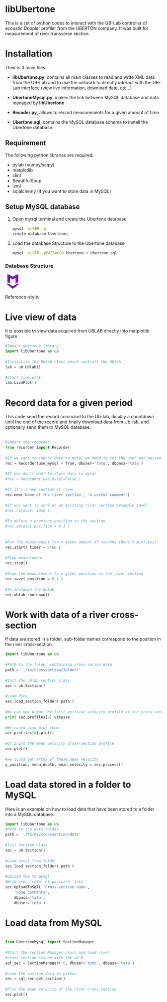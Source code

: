 # libUbertone
This is a set of python codes to interact with the UB-Lab controller of acoustic Doppler profiler from the UBERTON company. It was built for measurement of river transverse section.

# Installation

Their is 3 main files: 

* **libUbertone.py**, contains all main classes to read and write XML data from the UB-Lab and to use the network to directly interact with the UB-Lab interface (view live information, download data, etc...)

* **UbertoneMysql.py**, makes the link between MySQL database and data managed by **libUbertone**

* **Recoder.py**, allows to record measurements for a given amount of time.

* **Ubertone.sql**, contains the MySQL database schema to install the Ubertone database.

## Requirement

The following python libraries are required:

* pylab (numpy/scipy)
* matplotlib
* clint
* BeautifulSoup
* lxml
* sqlalchemy (if you want to store data in MySQL)

## Setup MySQL database 

1. Open mysql terminal and create the Ubertone database 

    ```bash
    mysql -uUSER -p
    create database Ubertone;
    ```
2. Load the database Structure to the Ubertone database 

    ```bash
    mysql -uUSER -pPASSWORD Ubertone < Ubertone.sql
    ```
    
### Database Structure
![Database structure](https://github.com/adam-p/markdown-here/raw/master/src/common/images/icon48.png "Schema of mysql database")

Reference-style:  
# Live view of data 

It is possible to view data acquired from UBLAB directly into matplotlib figure


```python
#Import ubertone library
import libUbertone as ub
   
#Initialise the Ublab class which controls the Ublab
lab = ub.Ublab()

#Start live plot
lab.LivePlot()
```

# Record data for a given period

This code send the record command to the Ub-lab, display a countdown until the end of the record and finally download data from Ub-lab, and optionally send them to MySQL database.

```python

#Import the recorder
from recorder import Recorder

#If we want to import data to mysql we need to set the user and password of mysql server.
rec = Recorder(use_mysql = True, dbuser='toto', dbpass='tata')

#If you don't want to store data to mysql
#rec = Recorder( use_mysql=False )

#If it's a new section of river
rec.new('Name of the river section', 'A useful comment')

#If you want to work on an existing river section (example id=6)
#rec.recover( id=6 )

#To delete a previous position in the section
#rec.delete( position = 0.1 )


#Run the measurement for a given amount of seconds (here 5 mintutes)
rec.start( timer = 5*60 )

#Stop measurement
rec.stop()

#Save the measurement to a given position in the river section
rec.save( position = 0.1 )

#To shutdown the Ublab
rec.ublab.shutdown()
```

# Work with data of a river cross-section

If data are stored in a folder, sub-folder names correspond to the position in the river cross-section. 

```python
import libUbertone as ub

#Path to the folder containing cross-secion data
path = './to/crosssection/folder/'

#Init the ublab section class
sec = ub.Section()

#Load data 
sec.load_section_folder( path )

#We can now print the first vertical velocity profile of the cross-section
print sec.profiles[0].vitesse

#We could also plot them
sec.profiles[0].plot()

#Or print the mean velocity cross-section profile
sec.plot()

#we could get array of these mean velocity
y_position, mean_depth, mean_velocity = sec.process()
```

# Load data stored in a folder to MySQL

Here is an example on how to load data that have been stored to a folder into a MySQL database.

```python
import libUbertone as ub
#Path to the data folder
path = './to/my/crosssection/data'

#Init Section class
sec = ub.Section()

#Load datat from folder
sec.load_section_folder( path )

#Upload the to mysql
#With user 'toto' et passwird 'tata'
sec.UploadToSql( 'Cross-section name',
    'Some comments',
    dbpass='tata',
    dbuser='toto')
```


# Load data from MySQL

```python

from UbertoneMysql import SectionManager

#Start the section Manager class and load river 
#cross-section stored with the id 6
sql_sec = SectionManager( 6, dbuser='toto', dbpass='tata')

#Load the section data to python
sec = sql_sec.get_section()

#Plot the mean velocity of the river cross-section
sec.plot()
```



